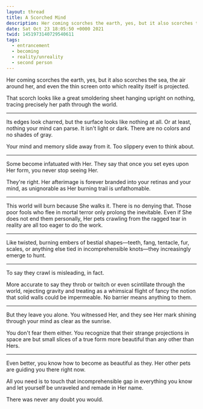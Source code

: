 ```yaml
---
layout: thread
title: A Scorched Mind
description: Her coming scorches the earth, yes, but it also scorches the sea, the air aro...
date: Sat Oct 23 18:05:50 +0000 2021
twid: 1451973140729540611
tags:
  - entrancement
  - becoming
  - reality/unreality
  - second person
---
```

<article class="thread">
<section class="tweet">
<p>Her coming scorches the earth, yes, but it also scorches the sea, the air around her, and even the thin screen onto which reality itself is projected.</p>
<p>That scorch looks like a great smoldering sheet hanging upright on nothing, tracing precisely her path through the world.</p>
</section>
<hr class="tweet_sep">
<section class="tweet">
<p>Its edges look charred, but the surface looks like nothing at all. Or at least, nothing your mind can parse. It isn't light or dark. There are no colors and no shades of gray.</p>
<p>Your mind and memory slide away from it. Too slippery even to think about.</p>
</section>
<hr class="tweet_sep">
<section class="tweet">
<p>Some become infatuated with Her. They say that once you set eyes upon Her form, you never stop seeing Her.</p>
<p>They're right. Her afterimage is forever branded into your retinas and your mind, as unignorable as Her burning trail is unfathomable.</p>
</section>
<hr class="tweet_sep">
<section class="tweet">
<p>This world will burn because She walks it. There is no denying that. Those poor fools who flee in mortal terror only prolong the inevitable. Even if She does not end them personally, Her pets crawling from the ragged tear in reality are all too eager to do the work.</p>
</section>
<hr class="tweet_sep">
<section class="tweet">
<p>Like twisted, burning embers of bestial shapes—teeth, fang, tentacle, fur, scales, or anything else tied in incomprehensible knots—they increasingly emerge to hunt.</p>
</section>
<hr class="tweet_sep">
<section class="tweet">
<p>To say they crawl is misleading, in fact.</p>
<p>More accurate to say they throb or twitch or even scintillate through the world, rejecting gravity and treating as a whimsical flight of fancy the notion that solid walls could be impermeable. No barrier means anything to them.</p>
</section>
<hr class="tweet_sep">
<section class="tweet">
<p>But they leave you alone. You witnessed Her, and they see Her mark shining through your mind as clear as the sunrise.</p>
<p>You don't fear them either. You recognize that their strange projections in space are but small slices of a true form more beautiful than any other than Hers.</p>
</section>
<hr class="tweet_sep">
<section class="tweet">
<p>Even better, you know how to become as beautiful as they. Her other pets are guiding you there right now.</p>
<p>All you need is to touch that incomprehensible gap in everything you know and let yourself be unraveled and remade in Her name.</p>
<p>There was never any doubt you would.</p>
</section>
</article>
